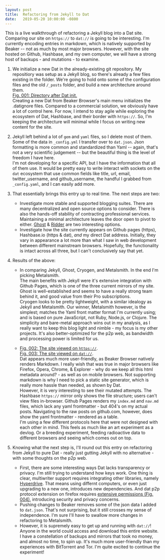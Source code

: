 ```yaml
---
layout: post
title:  Refactoring from Jekyll to Dat
date:   2019-05-20 10:00:00 -0800
---
```

This is a live walkthrough of refactoring a Jekyll blog into a Dat site. Comparing our site on `https://` to `dat://` is going to be interesting. I'm currently encoding entries in markdown, which is natively supported by Beaker -- not as much by most major browsers. However, with the site hosted on Github, Hashbase, and my own computer, we will have a strong host of backups - and mutations - to examine. 

1. We initialize a new Dat in the already-existing git repository. My repositiory was setup as a Jekyll blog, so there's already a few files existing in the folder. We're going to hold onto some of the configuration files and the old `/_posts` folder, and build a new architecture around them.  
 [Fig. 001: Directory after Dat init.](2019-05-22-dir-after-dat-init.PNG)  
 Creating a new Dat from Beaker Browser's main menu initializes the .datignore files. Compared to a commercial solution, we obviously have a lot of control here. For now, I intend to stay agile while exploring the ecosystem of Dat, Hashbase, and their border with `https://`. So, I'm keeping the architecture will minimal while I focus on writing new content for the site. 

2. Jekyll left behind a lot of `gem` and `yaml` files, so I delete most of them. Some of the data in `_config.yml` I transfer over to `dat.json`. Json formatting is more common and standardized than Yaml -- again, that's not a very scientific judgement -- but the beautiful thing is the level of freedom I have here.  
 I'm not developing for a specific API, but I have the information that all of them use. It would be pretty easy to write interact with sockets on the `dat` ecosystem that use common fields like title, url, email, twitter_username, and github_username, the handful I grabbed from `_config.yaml`, and I can easily add more.

3. That essentially brings this entry up to real time. The next steps are two:
    + Investigate more stable and supported blogging suites. There are many decentralized and open source options to consider. There is also the hands-off stability of contracting professional services. Maintaining a minimal architecture leaves the door open to pivot to either. [Ghost](https://ghost.org/) & [Ridder](dat://ridder.seed.hex22.org/) are two interesting options.  
    + Investigate how the site currently appears on Github pages (https), Hashbase.io (https & dat), *and* my direct Dat address. Initially, they vary in appearance a lot more than what I saw in web development between different mainstream browsers. Hopefully, the functionality is intact across all three, but I can't conclusively say that yet. 
	
4. Results of the above:
    + In comparing Jekyll, Ghost, Cryogen, and Metalsmith. In the end I'm picking Metalsmith.  
	The main benefits with Jekyll were it's extensive integration with Github Pages, which is one of the three current mirrors of my site.  
	Ghost is well-established and seems to have a really strong team behind it, and good value from their Pro subscriptions.  
	Cryogen looks to be pretty lightweight, with a similar idealogy as Jekyll and Metalsmith. 
	Our winner, Metalsmith however, is the simplest; matches the Yaml front matter format I'm currently using; and is based on pure JavaScript, not Ruby, Node.js, or Clojure. The simplicity and bare-metal approach wins out in my analysis, as I really want to keep this blog light and nimble - my focus is my other projects. It's also better-optimized for the p2p web, as bandwidth and processing power is limited for us.
	
	+ [Fig. 002: The site viewed on `https://`](2019-05-22-mirrors-https.png).  
	[Fig. 003: The site viewed on `dat://`](2019-05-22-mirros-dat.png).  
	Dat appears much more user-friendly, as Beaker Browser natively renders Markdown. I really wish that was true in major browsers like Firefox, Opera, Chrome, & Explorer - why do we keep all this html metadata around? - as well as on mobile browsers. Not supporting markdown is why I need to pick a static site generator, which is really more hassle than needed, as shown by Dat.  
	However, it is very interesting to see their mutated attempts. The Hashbase `https://` mirror only shows the file structure; users can't view files in-browser. Github Pages renders my `index.md` and `nav.md` files, which lack any yaml frontmatter - but 404's on my actual posts. Navigating to the raw posts on github.com, however, does show the yaml frontmatter - rendered as a table.  
	I'm using a few different protocols here that were not designed with each other in mind. This feels as much like an art experiment as a devlog. Or a breeding experiment, feeding radioactive data to different browsers and seeing which comes out on top. 
	
5. Knowing what the next step is, I'll round out this entry on refactoring from Jekyll to pure Dat - really just gutting Jekyll with no alternative - with some thoughts on the p2p web.
    + First, there are some interesting ways Dat lacks transparency or privacy. I'm still trying to understand how keys work. One thing is clear, multiwriter support requires integrating other libraries, namely [Hyperdrive](https://awesome.datproject.org/hyperdrive-multiwriter). That means using differnt computers, or even just upgrading to a new one, introduces new dependencies. And dat p2p protocol extension on firefox requires [extensive permissions (Fig. 004)](2019-05-22-firefox-dat-ext-permissions.PNG), introducing security and privacy concerns. 
	+ Pushing changes to Beaker removes some of the json data I added to `dat.json`. That's not surprising, but it still crosses my sense of independence. I'm sure I'll have to swallow more changes in refactoring to Metalsmith. 
	+ However, it is supremely easy to get up and running with `dat://`! Anyone in the world could access and download this entire website. I have a constellation of backups and mirrors that took no money, and almost no time, to spin up. It's much more user-friendly than my experiences with BitTorrent and Tor. I'm quite excited to continue the experiment!